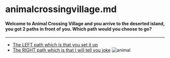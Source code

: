 # animalcrossingvillage.md
#### Welcome to Animal Crossing Village and you arrive to the deserted island, you got 2 paths in front of you. Which path would you choose to go?

---

* [The LEFT path which is that you set it up](/door2.md)
* [The RIGHT path which is that I will tell you joke](/door2.md)
![animal](https://github.com/dildoran2195/animalcrossingvillage.md/assets/146866632/1b337fe4-529a-449c-a35d-248859364866)


